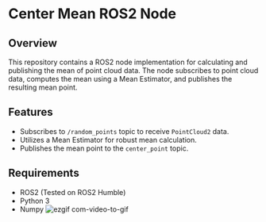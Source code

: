 # Center Mean ROS2 Node

## Overview
This repository contains a ROS2 node implementation for calculating and publishing the mean of point cloud data. The node subscribes to point cloud data, computes the mean using a Mean Estimator, and publishes the resulting mean point.

## Features
- Subscribes to `/random_points` topic to receive `PointCloud2` data.
- Utilizes a Mean Estimator for robust mean calculation.
- Publishes the mean point to the `center_point` topic.

## Requirements
- ROS2 (Tested on ROS2 Humble)
- Python 3
- Numpy
![ezgif com-video-to-gif](https://github.com/Llavrih/pointcloud-mean/assets/99958904/e65b0804-4869-466e-a2a5-97062df41474)
